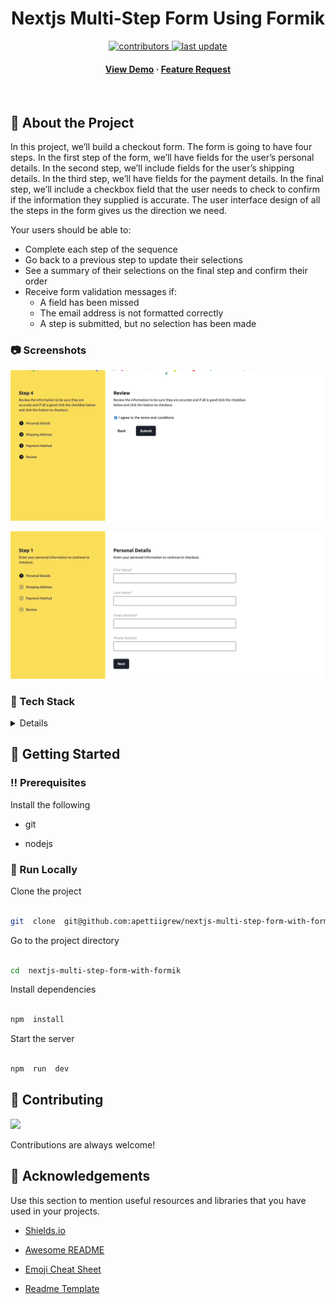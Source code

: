 <div  align="center">

<h1>Nextjs Multi-Step Form Using Formik</h1>

<!-- Badges -->

<p>

<a  href="https://github.com/apettiigrew/nextjs-multi-step-form-with-formik/graphs/contributors">

<img  src="https://img.shields.io/github/contributors/Louis3797/awesome-readme-template"  alt="contributors"  />

</a>

<a  href="">

<img  src="https://img.shields.io/github/last-commit/apettiigrew/nextjs-multi-step-form-with-formik"  alt="last update"  />

</a>

</p>

<h4>

[View Demo](https://nextjs-multi-step-form-with-formik-9cxg.vercel.app) <span> · </span> [Feature Request](https://github.com/apettiigrew/nextjs-multi-step-form-with-formik/issues/)

</h4>

</div>

<br  />

<!-- About the Project -->

## :star2: About the Project

In this project, we’ll build a checkout form. The form is going to have four steps. In the first step of the form, we’ll have fields for the user’s personal details. In the second step, we’ll include fields for the user’s shipping details. In the third step, we’ll have fields for the payment details. In the final step, we’ll include a checkbox field that the user needs to check to confirm if the information they supplied is accurate. The user interface design of all the steps in the form gives us the direction we need.

Your users should be able to:

- Complete each step of the sequence
- Go back to a previous step to update their selections
- See a summary of their selections on the final step and confirm their order
- Receive form validation messages if:
  - A field has been missed
  - The email address is not formatted correctly
  - A step is submitted, but no selection has been made

<!-- Screenshots -->

### :camera: Screenshots

![form](assets/gif2.gif)

![form](assets/gif1.gif)

<!-- TechStack -->

### :space_invader: Tech Stack

<details>

<ul>

<li><a  href="https://www.typescriptlang.org/">Typescript</a></li>
<li><a  href="https://nextjs.org/">Next.js</a></li>
<li><a  href="https://reactjs.org/">React.js</a></li>
<li><a  href="https://sass-lang.com/">Sass</a></li>
<li><a  href="https://formik.org/">Formik</a></li>

</ul>

</details>

<!-- Env Variables -->

<!-- Getting Started -->

## :toolbox: Getting Started

<!-- Prerequisites -->

### :bangbang: Prerequisites

Install the following

- git

- nodejs

### :running: Run Locally

Clone the project

```bash

git  clone  git@github.com:apettiigrew/nextjs-multi-step-form-with-formik.git

```

Go to the project directory

```bash

cd  nextjs-multi-step-form-with-formik

```

Install dependencies

```bash

npm  install

```

Start the server

```bash

npm  run  dev

```

## :wave: Contributing

<a  href="https://github.com/apettiigrew/nextjs-multi-step-form-with-formik/graphs/contributors">

<img  src="https://contrib.rocks/image?repo=apettiigrew/nextjs-multi-step-form-with-formik"  />

</a>

Contributions are always welcome!

<!-- Acknowledgments -->

## :gem: Acknowledgements

Use this section to mention useful resources and libraries that you have used in your projects.

- [Shields.io](https://shields.io/)

- [Awesome README](https://github.com/matiassingers/awesome-readme)

- [Emoji Cheat Sheet](https://github.com/ikatyang/emoji-cheat-sheet/blob/master/README.md#travel--places)

- [Readme Template](https://github.com/othneildrew/Best-README-Template)
